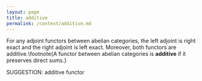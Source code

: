 ```yaml
---
layout: page
title: additive
permalink: /context/additive.md
---
```

 For any adjoint functors between abelian categories, the left adjoint is right exact and the right adjoint is left exact. Moreover, both functors are additive.\footnote{A functor between abelian categories is **additive** if it preserves direct sums.}


SUGGESTION: additive functor